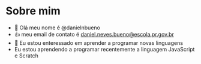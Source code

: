 # Sobre mim
- 👋 Olá meu nome é @danielnbueno
- :+1: meu email de contato é daniel.neves.bueno@escola.pr.gov.br
- 🌱 Eu estou enteressado em aprender a programar novas linguagens
-  Eu estou aprendendo a programar recentemente a linguagem JavaScript e Scratch





